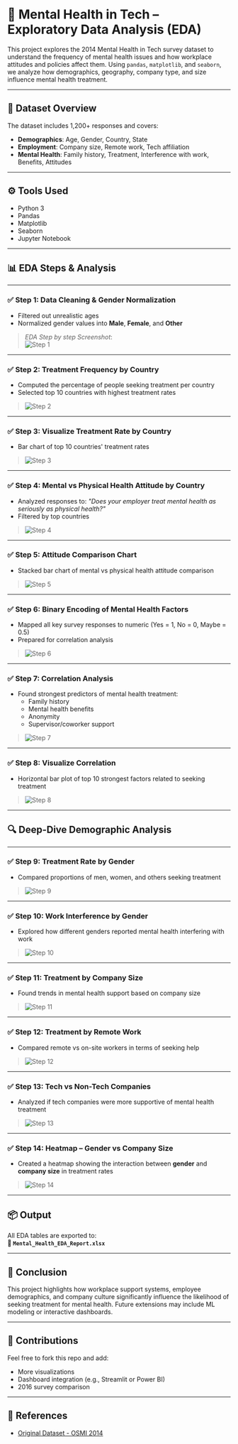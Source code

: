 # 🧠 Mental Health in Tech – Exploratory Data Analysis (EDA)

This project explores the 2014 Mental Health in Tech survey dataset to understand the frequency of mental health issues and how workplace attitudes and policies affect them. Using `pandas`, `matplotlib`, and `seaborn`, we analyze how demographics, geography, company type, and size influence mental health treatment.

---

## 📁 Dataset Overview

The dataset includes 1,200+ responses and covers:

- **Demographics**: Age, Gender, Country, State
- **Employment**: Company size, Remote work, Tech affiliation
- **Mental Health**: Family history, Treatment, Interference with work, Benefits, Attitudes

---

## ⚙️ Tools Used
- Python 3
- Pandas
- Matplotlib
- Seaborn
- Jupyter Notebook

---

## 📊 EDA Steps & Analysis

---

### ✅ Step 1: Data Cleaning & Gender Normalization

- Filtered out unrealistic ages
- Normalized gender values into **Male**, **Female**, and **Other**

> _EDA Step by step  Screenshot_:  
> ![Step 1](https://github.com/TanmaySingh007/Mental-Health-EDA/blob/80974f827baea038ae0ad5e676090667eece0359/1.png)

---

### ✅ Step 2: Treatment Frequency by Country

- Computed the percentage of people seeking treatment per country
- Selected top 10 countries with highest treatment rates

 
> ![Step 2](https://github.com/TanmaySingh007/Mental-Health-EDA/blob/9dbf6e5e9446fc6628cc6ea9988be4daeaa4aea6/2.png)

---

### ✅ Step 3: Visualize Treatment Rate by Country

- Bar chart of top 10 countries' treatment rates


> ![Step 3](https://github.com/TanmaySingh007/Mental-Health-EDA/blob/36801a679e2a6511a98a54e6eb90bc15ba42e92d/3.png)

---

### ✅ Step 4: Mental vs Physical Health Attitude by Country

- Analyzed responses to: _"Does your employer treat mental health as seriously as physical health?"_
- Filtered by top countries


> ![Step 4](https://github.com/TanmaySingh007/Mental-Health-EDA/blob/16c6696e2932d9e9f0ab17eac8a1489ff8610145/4.png)

---

### ✅ Step 5: Attitude Comparison Chart

- Stacked bar chart of mental vs physical health attitude comparison
  
> ![Step 5](https://github.com/TanmaySingh007/Mental-Health-EDA/blob/930acd4268bd71234e19bac2ef9cfbb910aff660/5.png)

---

### ✅ Step 6: Binary Encoding of Mental Health Factors

- Mapped all key survey responses to numeric (Yes = 1, No = 0, Maybe = 0.5)
- Prepared for correlation analysis

 
> ![Step 6](https://github.com/TanmaySingh007/Mental-Health-EDA/blob/148cf9167c74817c289c31daa6ebe8189dbf923c/6.png)

---

### ✅ Step 7: Correlation Analysis

- Found strongest predictors of mental health treatment:
  - Family history
  - Mental health benefits
  - Anonymity
  - Supervisor/coworker support
 
> ![Step 7](https://github.com/TanmaySingh007/Mental-Health-EDA/blob/531dc19eb5aca1a7ce1de3639ade34f35fb1ad5d/7.png)

---

### ✅ Step 8: Visualize Correlation

- Horizontal bar plot of top 10 strongest factors related to seeking treatment

 
> ![Step 8](https://github.com/TanmaySingh007/Mental-Health-EDA/blob/64e99d2509ec8b899e7c6270a06d6b41e2404c8b/8.png)

---

## 🔍 Deep-Dive Demographic Analysis

---

### ✅ Step 9: Treatment Rate by Gender

- Compared proportions of men, women, and others seeking treatment

> ![Step 9](https://github.com/TanmaySingh007/Mental-Health-EDA/blob/18e307a7eebc5ffad9bf8cb9180e49b0b890ef53/9.png)

---

### ✅ Step 10: Work Interference by Gender

- Explored how different genders reported mental health interfering with work

> ![Step 10](https://github.com/TanmaySingh007/Mental-Health-EDA/blob/3e724b5e37548507d9bab64ad1d1ac9886dab64f/10.png)

---

### ✅ Step 11: Treatment by Company Size

- Found trends in mental health support based on company size

  
> ![Step 11](https://github.com/TanmaySingh007/Mental-Health-EDA/blob/d6da94908defe571d5fba0e6bfc7017a9f5db8b2/11.png)

---

### ✅ Step 12: Treatment by Remote Work

- Compared remote vs on-site workers in terms of seeking help


> ![Step 12](screenshots/step12_remote.png)

---

### ✅ Step 13: Tech vs Non-Tech Companies

- Analyzed if tech companies were more supportive of mental health treatment

 
> ![Step 13](screenshots/step13_tech_nontech.png)

---

### ✅ Step 14: Heatmap – Gender vs Company Size

- Created a heatmap showing the interaction between **gender** and **company size** in treatment rates
  
> ![Step 14](screenshots/step14_heatmap.png)

---

## 📦 Output

All EDA tables are exported to:  
**📄 `Mental_Health_EDA_Report.xlsx`**

---

## 📝 Conclusion

This project highlights how workplace support systems, employee demographics, and company culture significantly influence the likelihood of seeking treatment for mental health. Future extensions may include ML modeling or interactive dashboards.

---

## 🙌 Contributions

Feel free to fork this repo and add:
- More visualizations
- Dashboard integration (e.g., Streamlit or Power BI)
- 2016 survey comparison

---

## 📎 References

- [Original Dataset - OSMI 2014](https://osmihelp.org/research)
